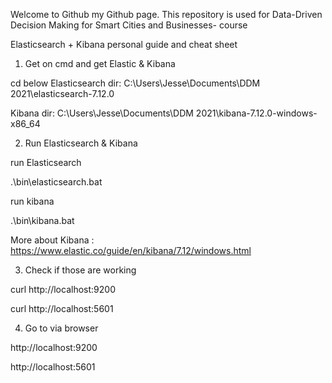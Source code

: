 Welcome to Github my Github page. This repository is used for Data-Driven Decision Making for Smart Cities and Businesses- course

Elasticsearch + Kibana personal guide and cheat sheet 

1. Get on cmd and get Elastic & Kibana

cd below
Elasticsearch dir:
C:\Users\Jesse\Documents\DDM 2021\elasticsearch-7.12.0

Kibana dir:
C:\Users\Jesse\Documents\DDM 2021\kibana-7.12.0-windows-x86_64

2. Run Elasticsearch & Kibana

run Elasticsearch

.\bin\elasticsearch.bat

run kibana

.\bin\kibana.bat

More about Kibana : https://www.elastic.co/guide/en/kibana/7.12/windows.html

3. Check if those are working 

curl http://localhost:9200

curl http://localhost:5601

4. Go to via browser

http://localhost:9200

http://localhost:5601
